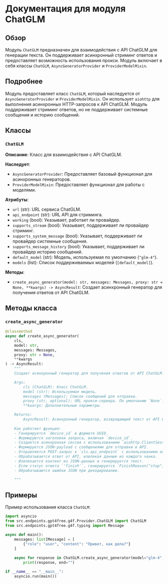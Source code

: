# Документация для модуля ChatGLM

## Обзор

Модуль `ChatGLM` предназначен для взаимодействия с API ChatGLM для генерации текста. Он поддерживает асинхронный стриминг ответов и предоставляет возможность использования прокси. Модуль включает в себя классы `ChatGLM`, `AsyncGeneratorProvider` и `ProviderModelMixin`.

## Подробнее

Модуль предоставляет класс `ChatGLM`, который наследуется от `AsyncGeneratorProvider` и `ProviderModelMixin`. Он использует `aiohttp` для выполнения асинхронных HTTP-запросов к API ChatGLM. Модуль поддерживает стриминг ответов, но не поддерживает системные сообщения и историю сообщений.

## Классы

### `ChatGLM`

**Описание**: Класс для взаимодействия с API ChatGLM.

**Наследует**:
- `AsyncGeneratorProvider`: Предоставляет базовый функционал для асинхронных генераторов.
- `ProviderModelMixin`: Предоставляет функционал для работы с моделями.

**Атрибуты**:
- `url` (str): URL сервиса ChatGLM.
- `api_endpoint` (str): URL API для стриминга.
- `working` (bool): Указывает, работает ли провайдер.
- `supports_stream` (bool): Указывает, поддерживает ли провайдер стриминг.
- `supports_system_message` (bool): Указывает, поддерживает ли провайдер системные сообщения.
- `supports_message_history` (bool): Указывает, поддерживает ли провайдер историю сообщений.
- `default_model` (str): Модель, используемая по умолчанию (`"glm-4"`).
- `models` (list): Список поддерживаемых моделей (`[default_model]`).

**Методы**:
- `create_async_generator(model: str, messages: Messages, proxy: str = None, **kwargs) -> AsyncResult`: Создает асинхронный генератор для получения ответов от API ChatGLM.

## Методы класса

### `create_async_generator`

```python
@classmethod
async def create_async_generator(
    cls,
    model: str,
    messages: Messages,
    proxy: str = None,
    **kwargs
) -> AsyncResult:
    """
    Создает асинхронный генератор для получения ответов от API ChatGLM.

    Args:
        cls (ChatGLM): Класс ChatGLM.
        model (str): Используемая модель.
        messages (Messages): Список сообщений для отправки.
        proxy (str, optional): URL прокси-сервера. По умолчанию `None`.
        **kwargs: Дополнительные параметры.

    Returns:
        AsyncResult: Асинхронный генератор, возвращающий текст от API ChatGLM.
    
    Как работает функция:
    - Генерируется `device_id` в формате UUID.
    - Формируются заголовки запроса, включая `device_id`.
    - Создается асинхронная сессия с использованием `aiohttp.ClientSession`.
    - Формируется JSON-payload с сообщениями для отправки в API.
    - Отправляется POST-запрос к `cls.api_endpoint` с использованием асинхронной сессии.
    - Обрабатывается ответ от API, извлекая данные из каждого чанка.
    - Извлекается контент из JSON-данных и генерируется текст.
    - Если статус ответа `'finish'`, генерируется `FinishReason("stop")`.
    - Обрабатываются ошибки JSON при декодировании.

    """
```

## Примеры

Пример использования класса `ChatGLM`:

```python
import asyncio
from src.endpoints.gpt4free.g4f.Provider.ChatGLM import ChatGLM
from src.endpoints.gpt4free.g4f.typing import Message

async def main():
    messages: list[Message] = [
        {"role": "user", "content": "Привет, как дела?"}
    ]
    
    async for response in ChatGLM.create_async_generator(model="glm-4", messages=messages):
        print(response, end="")

if __name__ == "__main__":
    asyncio.run(main())
